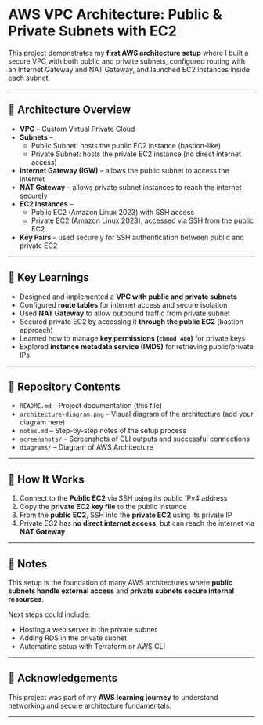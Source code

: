 # AWS VPC Architecture: Public & Private Subnets with EC2

This project demonstrates my **first AWS architecture setup** where I built a secure VPC with both public and private subnets, configured routing with an Internet Gateway and NAT Gateway, and launched EC2 instances inside each subnet.

---

## 📌 Architecture Overview

- **VPC** – Custom Virtual Private Cloud  
- **Subnets** –  
  - Public Subnet: hosts the public EC2 instance (bastion-like)  
  - Private Subnet: hosts the private EC2 instance (no direct internet access)  
- **Internet Gateway (IGW)** – allows the public subnet to access the internet  
- **NAT Gateway** – allows private subnet instances to reach the internet securely  
- **EC2 Instances** –  
  - Public EC2 (Amazon Linux 2023) with SSH access  
  - Private EC2 (Amazon Linux 2023), accessed via SSH from the public EC2  
- **Key Pairs** – used securely for SSH authentication between public and private EC2  

---

## 🔑 Key Learnings

- Designed and implemented a **VPC with public and private subnets**  
- Configured **route tables** for internet access and secure isolation  
- Used **NAT Gateway** to allow outbound traffic from private subnet  
- Secured private EC2 by accessing it **through the public EC2** (bastion approach)  
- Learned how to manage **key permissions (`chmod 400`)** for private keys  
- Explored **instance metadata service (IMDS)** for retrieving public/private IPs  

---

## 📂 Repository Contents

- `README.md` – Project documentation (this file)  
- `architecture-diagram.png` – Visual diagram of the architecture (add your diagram here)  
- `notes.md` – Step-by-step notes of the setup process  
- `screenshots/` – Screenshots of CLI outputs and successful connections
- `diagrams/` – Diagram of AWS Architecture  

---

## 🚀 How It Works

1. Connect to the **Public EC2** via SSH using its public IPv4 address  
2. Copy the **private EC2 key file** to the public instance  
3. From the **public EC2**, SSH into the **private EC2** using its private IP  
4. Private EC2 has **no direct internet access**, but can reach the internet via **NAT Gateway**  

---

## 📝 Notes

This setup is the foundation of many AWS architectures where **public subnets handle external access** and **private subnets secure internal resources**.  

Next steps could include:  
- Hosting a web server in the private subnet  
- Adding RDS in the private subnet  
- Automating setup with Terraform or AWS CLI  

---

## 🙌 Acknowledgements

This project was part of my **AWS learning journey** to understand networking and secure architecture fundamentals.

---

